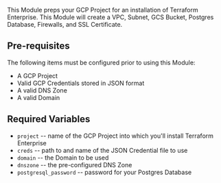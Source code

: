 This Module preps your GCP Project for an installation of Terraform Enterprise. This Module will create a VPC, Subnet, GCS Bucket, Postgres Database, Firewalls, and SSL Certificate.

## Pre-requisites

The following items must be configured prior to using this Module:

- A GCP Project
- Valid GCP Credentials stored in JSON format
- A valid DNS Zone
- A valid Domain

## Required Variables

- `project` -- name of the GCP Project into which you'll install Terraform Enterprise
- `creds` -- path to and name of the JSON Credential file to use
- `domain` -- the Domain to be used
- `dnszone` -- the pre-configured DNS Zone
- `postgresql_password` -- password for your Postgres Database

